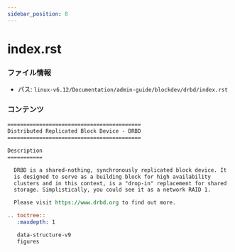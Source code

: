 ```yaml
---
sidebar_position: 8
---
```

# index.rst

### ファイル情報

- パス: `linux-v6.12/Documentation/admin-guide/blockdev/drbd/index.rst`

### コンテンツ

```rst
==========================================
Distributed Replicated Block Device - DRBD
==========================================

Description
===========

  DRBD is a shared-nothing, synchronously replicated block device. It
  is designed to serve as a building block for high availability
  clusters and in this context, is a "drop-in" replacement for shared
  storage. Simplistically, you could see it as a network RAID 1.

  Please visit https://www.drbd.org to find out more.

.. toctree::
   :maxdepth: 1

   data-structure-v9
   figures

```
